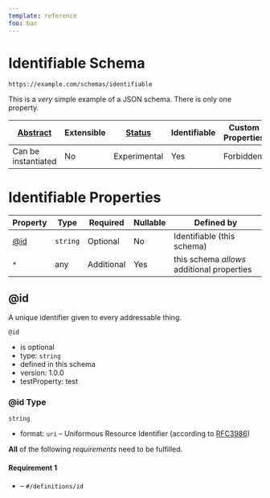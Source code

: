 ```yaml
---
template: reference
foo: bar
---
```


# Identifiable Schema

```
https://example.com/schemas/identifiable
```

This is a _very_ simple example of a JSON schema. There is only one property.

| [Abstract](../abstract.md) | Extensible | [Status](../status.md) | Identifiable | Custom Properties | Additional Properties | Defined In                                           |
| -------------------------- | ---------- | ---------------------- | ------------ | ----------------- | --------------------- | ---------------------------------------------------- |
| Can be instantiated        | No         | Experimental           | Yes          | Forbidden         | Permitted             | [identifiable.schema.json](identifiable.schema.json) |

# Identifiable Properties

| Property   | Type     | Required   | Nullable | Defined by                                 |
| ---------- | -------- | ---------- | -------- | ------------------------------------------ |
| [@id](#id) | `string` | Optional   | No       | Identifiable (this schema)                 |
| `*`        | any      | Additional | Yes      | this schema _allows_ additional properties |

## @id

A unique identifier given to every addressable thing.

`@id`

- is optional
- type: `string`
- defined in this schema
- version: 1.0.0
- testProperty: test

### @id Type

`string`

- format: `uri` – Uniformous Resource Identifier (according to [RFC3986](http://tools.ietf.org/html/rfc3986))

**All** of the following _requirements_ need to be fulfilled.

#### Requirement 1

- []() – `#/definitions/id`

